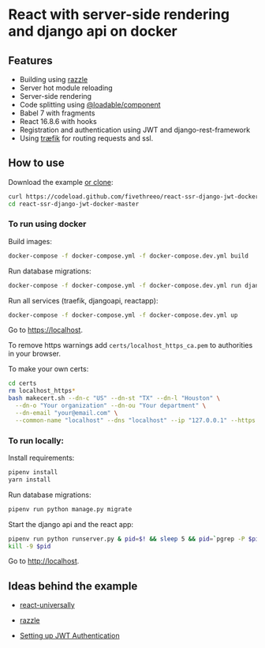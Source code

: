 # React with server-side rendering and django api on docker

## Features

* Building using [razzle][razzle]
* Server hot module reloading
* Server-side rendering
* Code splitting using [@loadable/component][@loadable/component]
* Babel 7 with fragments
* React 16.8.6 with hooks
* Registration and authentication using JWT and django-rest-framework
* Using [træfik][træfik] for routing requests and ssl.

## How to use

Download the example [or clone](https://github.com/fivethreeo/react-ssr-django-jwt-docker.git):

```bash
curl https://codeload.github.com/fivethreeo/react-ssr-django-jwt-docker/tar.gz/master | tar -xz react-ssr-django-jwt-docker-master
cd react-ssr-django-jwt-docker-master
```

### To run using docker

Build images:

```bash
docker-compose -f docker-compose.yml -f docker-compose.dev.yml build
```

Run database migrations:

```bash
docker-compose -f docker-compose.yml -f docker-compose.dev.yml run djangoapi python manage.py migrate
```

Run all services (traefik, djangoapi, reactapp):

```bash
docker-compose -f docker-compose.yml -f docker-compose.dev.yml up
```

Go to [https://localhost](https://localhost).

To remove https warnings add `certs/localhost_https_ca.pem` to authorities in your browser.

To make your own certs:

```bash
cd certs
rm localhost_https*
bash makecert.sh --dn-c "US" --dn-st "TX" --dn-l "Houston" \
  --dn-o "Your organization" --dn-ou "Your department" \
  --dn-email "your@email.com" \
  --common-name "localhost" --dns "localhost" --ip "127.0.0.1" --https
```

### To run locally:

Install requirements:

```bash
pipenv install
yarn install
```

Run database migrations:

```bash
pipenv run python manage.py migrate
```

Start the django api and the react app:

```bash
pipenv run python runserver.py & pid=$! && sleep 5 && pid=`pgrep -P $pid` && yarn start
kill -9 $pid
```

Go to [http://localhost](http://localhost).

## Ideas behind the example

* [react-universally][react-universally]
* [razzle][razzle]
* [Setting up JWT Authentication][JWT A]

  [react-universally]: <https://github.com/ctrlplusb/react-universally>
  [razzle]: <https://github.com/jaredpalmer/razzle>
  [JWT A]: <https://thinkster.io/tutorials/django-json-api/authentication>
  [@loadable/component]: <https://github.com/smooth-code/loadable-components#readme>
  [træfik]: <https://traefik.io/>

